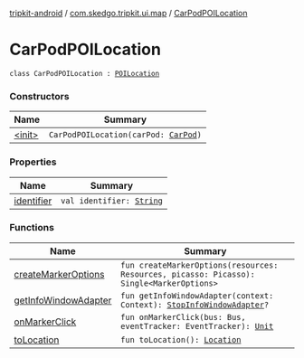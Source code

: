 [tripkit-android](../../index.md) / [com.skedgo.tripkit.ui.map](../index.md) / [CarPodPOILocation](./index.md)

# CarPodPOILocation

`class CarPodPOILocation : `[`POILocation`](../-p-o-i-location/index.md)

### Constructors

| Name | Summary |
|---|---|
| [&lt;init&gt;](-init-.md) | `CarPodPOILocation(carPod: `[`CarPod`](../../com.skedgo.tripkit.locations/-car-pod/index.md)`)` |

### Properties

| Name | Summary |
|---|---|
| [identifier](identifier.md) | `val identifier: `[`String`](https://kotlinlang.org/api/latest/jvm/stdlib/kotlin/-string/index.html) |

### Functions

| Name | Summary |
|---|---|
| [createMarkerOptions](create-marker-options.md) | `fun createMarkerOptions(resources: Resources, picasso: Picasso): Single<MarkerOptions>` |
| [getInfoWindowAdapter](get-info-window-adapter.md) | `fun getInfoWindowAdapter(context: Context): `[`StopInfoWindowAdapter`](../../com.skedgo.tripkit.ui.map.adapter/-stop-info-window-adapter/index.md)`?` |
| [onMarkerClick](on-marker-click.md) | `fun onMarkerClick(bus: Bus, eventTracker: EventTracker): `[`Unit`](https://kotlinlang.org/api/latest/jvm/stdlib/kotlin/-unit/index.html) |
| [toLocation](to-location.md) | `fun toLocation(): `[`Location`](../../com.skedgo.tripkit.common.model/-location/index.md) |
